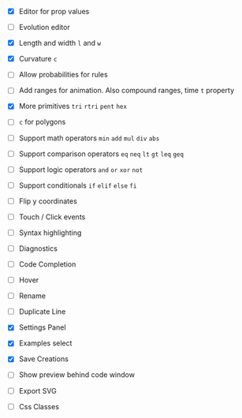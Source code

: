 - [x] Editor for prop values
- [ ] Evolution editor
- [x] Length and width `l` and `w`
- [x] Curvature `c`
- [ ] Allow probabilities for rules 
- [ ] Add ranges for animation. Also compound ranges, time `t` property
- [x] More primitives `tri` `rtri` `pent` `hex`
- [ ] `c` for polygons
- [ ] Support math operators `min` `add` `mul` `div` `abs`
- [ ] Support comparison operators `eq` `neq` `lt` `gt` `leq` `geq`
- [ ] Support logic operators `and` `or` `xor` `not`
- [ ] Support conditionals `if` `elif`  `else` `fi`

- [ ] Flip y coordinates

- [ ] Touch / Click events

- [ ] Syntax highlighting
- [ ] Diagnostics
- [ ] Code Completion
- [ ] Hover
- [ ] Rename
- [ ] Duplicate Line

- [x] Settings Panel
- [x] Examples select
- [x] Save Creations
- [ ] Show preview behind code window
- [ ] Export SVG
- [ ] Css Classes